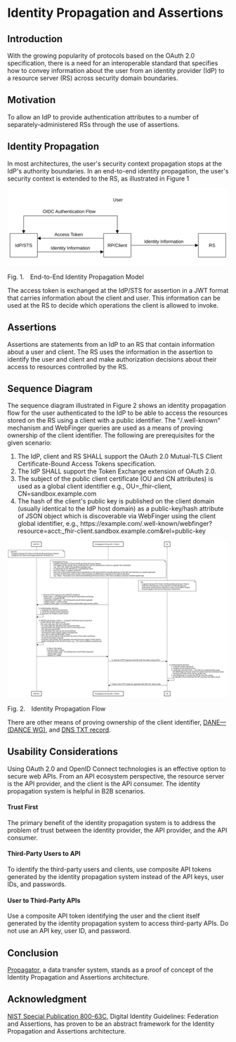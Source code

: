 <!-- @import "style.less" -->

# Identity Propagation and Assertions

## Introduction

With the growing popularity of protocols based on the OAuth 2.0 specification, there is a need for an interoperable standard that specifies how to convey information about the user from an identity provider (IdP) to a resource server (RS) across security domain boundaries.

## Motivation

To allow an IdP to provide authentication attributes to a number of separately-administered RSs through the use of assertions.

## Identity Propagation

In most architectures, the user's security context propagation stops at the IdP's authority boundaries. In an end-to-end identity propagation, the user's security context is extended to the RS, as illustrated in Figure&nbsp;1

![Model](./images/identity_propagation_model.svg)

<p class="figure">
Fig.&nbsp;1.&emsp;End-to-End Identity Propagation Model
</p>

The access token is exchanged at the IdP/STS for assertion in a JWT format that carries information about the client and user. This information can be used at the RS to decide which operations the client is allowed to invoke.

## Assertions

Assertions are statements from an IdP to an RS that contain information about a user and client. The RS uses the information in the assertion to identify the user and client and make authorization decisions about their access to resources controlled by the RS.

## Sequence Diagram

The sequence diagram illustrated in Figure&nbsp;2 shows an identity propagation flow for the user authenticated to the IdP to be able to access the resources stored on the RS using a client with a public identifier. The "/.well-known" mechanism and WebFinger queries are used as a means of proving ownership of the client identifier. The following are prerequisites for the given scenario:

1. The IdP, client and RS SHALL support the OAuth 2.0 Mutual-TLS Client Certificate-Bound Access Tokens specification.
2. The IdP SHALL support the Token Exchange extension of OAuth 2.0.
3. The subject of the public client certificate (OU and CN attributes) is used as a global client identifier e.g., OU=_fhir-client, CN=sandbox.example.com
4. The hash of the client's public key is published on the client domain (usually identical to the IdP host domain) as a public-key/hash attribute of JSON object which is discoverable via WebFinger using the client global identifier, e.g., https<nolink>://example.com/.well-known/webfinger?resource=acct:_fhir-client.sandbox.example.com&rel=public-key

<div class="diagram">
    <img src=./images/identity_propagation_flow_webfinger.svg alt="Sequence Diagram">
</div>

<p class="figure">
Fig.&nbsp;2.&emsp;Identity Propagation Flow
</p>

There are other means of proving ownership of the client identifier, [DANE—(DANCE WG)](https://github.com/umalabs/identity-propagation-and-assertions/blob/main/images/identity_propagation_flow_dane.svg), and [DNS TXT record](https://github.com/umalabs/identity-propagation-and-assertions/blob/main/images/identity_propagation_flow_dns_txt.svg).

## Usability Considerations

Using OAuth 2.0 and OpenID Connect technologies is an effective option to secure web APIs. From an API ecosystem perspective, the resource server is the API provider, and the client is the API consumer. The identity propagation system is helpful in B2B scenarios.

#### Trust First

The primary benefit of the identity propagation system is to address the problem of trust between the identity provider, the API provider, and the API consumer.

#### Third-Party Users to API

To identify the third-party users and clients, use composite API tokens generated by the identity propagation system instead of the API keys, user IDs, and passwords.

#### User to Third-Party APIs

Use a composite API token identifying the user and the client itself generated by the identity propagation system to access third-party APIs. Do not use an API key, user ID, and password.

## Conclusion

[Propagator](https://github.com/umalabs/propagator), a data transfer system, stands as a proof of concept of the Identity Propagation and Assertions architecture.

## Acknowledgment

[NIST Special Publication 800-63C](https://pages.nist.gov/800-63-3/sp800-63c.html), Digital Identity Guidelines: Federation and Assertions, has proven to be an abstract framework for the Identity Propagation and Assertions architecture.